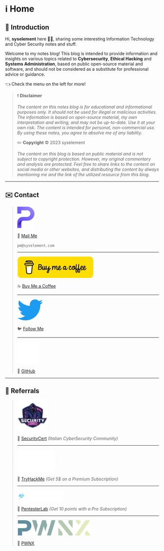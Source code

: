 # ℹ️ Home

## 🤝 Introduction

Hi, **syselement** here 🧑‍💻, sharing some interesting Information Technology and Cyber Security notes and stuff.

Welcome to my notes blog! This blog is intended to provide information and insights on various topics related to **Cybersecurity**, **Ethical Hacking** and **Systems Administration**, based on public open-source material and software, and should not be considered as a substitute for professional advice or guidance.

👈 Check the menu on the left for more!

> ❗ **Disclaimer**
>
> *The content on this notes blog is for educational and informational purposes only. It should not be used for illegal or malicious activities. The information is based on open-source material, my own interpretation and writing, and may not be up-to-date. Use it at your own risk. The content is intended for personal, non-commercial use. By using these notes, you agree to absolve me of any liability.*
>
> ✏️ **Copyright** ©️ 2023 syselement
>
> *The content on this blog is based on public material and is not subject to copyright protection. However, my original commentary and analysis are protected. Feel free to share links to the content on social media or other websites, and distributing the content by always mentioning me and the link of the utilized resource from this blog.*

------

## ✉️ Contact

> ![](.gitbook/assets/proton.svg)
>
> 📧 [Mail Me](mailto:pm@syselement.com)
> 
> `pm@syselement.com`
>
> ------
>
> ![](.gitbook/assets/buymeacoffee.svg)
>
> ☕ [Buy Me a Coffee](https://go.syselement.com/buymeacoffee)
>
> ------
>
> ![](.gitbook/assets/twitter.svg)
>
> 🐦 [Follow Me](https://go.syselement.com/twitter)
>
> ------
>
> ![](.gitbook/assets/github.svg)
>
> 🔗 [GitHub](https://go.syselement.com/github)

------

## 🍕 Referrals

> ![](.gitbook/assets/securitycert.svg)
>
> 🔗 [SecurityCert](https://upgrade.chat/securitycert?referralCode=778322883629023243) *(Italian CyberSecurity Community)*
>
> ------
>
> ![](.gitbook/assets/tryhackme.svg)
>
> 🔗 [TryHackMe](https://tryhackme.com/signup?referrer=5f960ba99fb18d5314f76d5f) *(Get 5$ on a Premium Subscription)*
>
> ------
>
> ![](.gitbook/assets/pentesterlab.png)
>
> 🔗 [PentesterLab](https://pentesterlab.com/referral/KpBnjOZqb3wbTA) *(Get 10 points with a Pro Subscription)*
>
> ------
>
> ![](.gitbook/assets/pwnx.svg)
>
> 🔗 [PWNX](https://play.pwnx.io/#/register/referral/7d3777ec-ae01-4cb9-941e-9f8ae6aa7bca)
